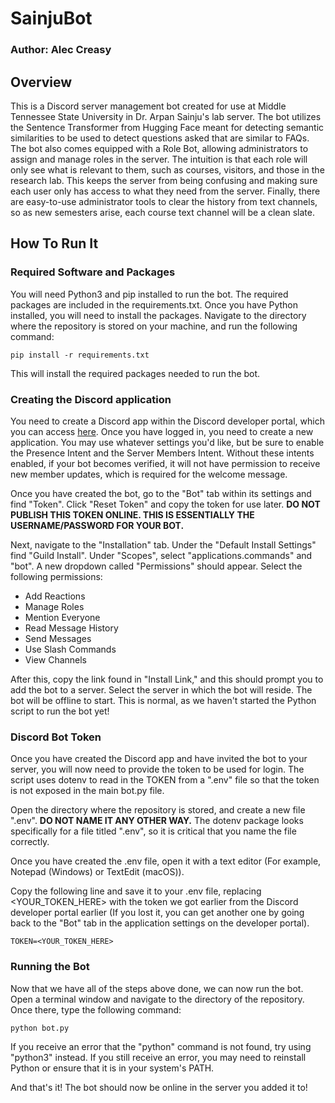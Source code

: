 # SainjuBot

### Author: Alec Creasy

## Overview

This is a Discord server management bot created for use at Middle Tennessee State University in Dr. Arpan Sainju's lab server.
The bot utilizes the Sentence Transformer from Hugging Face meant for detecting semantic similarities to be used to detect questions asked that are similar to FAQs.
The bot also comes equipped with a Role Bot, allowing administrators to assign and manage roles in the server. The intuition is that each
role will only see what is relevant to them, such as courses, visitors, and those in the research lab. This keeps the server from being confusing
and making sure each user only has access to what they need from the server.
Finally, there are easy-to-use administrator tools to clear the history from text channels, so as new semesters arise, each course text channel will
be a clean slate.

## How To Run It

### Required Software and Packages

You will need Python3 and pip installed to run the bot. The required packages are included in the requirements.txt.
Once you have Python installed, you will need to install the packages. Navigate to the directory where the repository is stored on your machine, and run the following command:
```
pip install -r requirements.txt
```

This will install the required packages needed to run the bot.

### Creating the Discord application

You need to create a Discord app within the Discord developer portal, which you can access [here](https://discord.com/developers).
Once you have logged in, you need to create a new application. You may use whatever settings you'd like, but be sure to enable the Presence Intent and the Server Members Intent. Without these intents enabled, if your bot becomes verified, it will not have permission to receive new member updates, which is required for the welcome message.

Once you have created the bot, go to the "Bot" tab within its settings and find "Token". Click "Reset Token" and copy the token for use later. **DO NOT PUBLISH THIS TOKEN ONLINE. THIS IS ESSENTIALLY THE USERNAME/PASSWORD FOR YOUR BOT.**

Next, navigate to the "Installation" tab. Under the "Default Install Settings" find "Guild Install". Under "Scopes", select "applications.commands" and "bot". A new dropdown called "Permissions" should appear. Select the following permissions:
- Add Reactions
- Manage Roles
- Mention Everyone
- Read Message History
- Send Messages
- Use Slash Commands
- View Channels

After this, copy the link found in "Install Link," and this should prompt you to add the bot to a server. Select the server in which the bot will reside. The bot will be offline to start. This is normal, as we haven't started the Python script to run the bot yet!

### Discord Bot Token

Once you have created the Discord app and have invited the bot to your server, you will now need to provide the token to be used for login. The script uses dotenv to read in the TOKEN from a ".env" file so that the token is not exposed in the main bot.py file.

Open the directory where the repository is stored, and create a new file ".env". **DO NOT NAME IT ANY OTHER WAY.** The dotenv package looks specifically for a file titled ".env", so it is critical that you name the file correctly.

Once you have created the .env file, open it with a text editor (For example, Notepad (Windows) or TextEdit (macOS)).

Copy the following line and save it to your .env file, replacing <YOUR_TOKEN_HERE> with the token we got earlier from the Discord developer portal earlier (If you lost it, you can get another one by going back to the "Bot" tab in the application settings on the developer portal).
```
TOKEN=<YOUR_TOKEN_HERE>
```
### Running the Bot

Now that we have all of the steps above done, we can now run the bot. Open a terminal window and navigate to the directory of the repository. Once there, type the following command:
```
python bot.py
```
If you receive an error that the "python" command is not found, try using "python3" instead. If you still receive an error, you may need to reinstall Python or ensure that it is in your system's PATH.

And that's it! The bot should now be online in the server you added it to!
